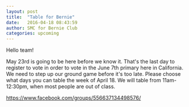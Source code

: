 ```yaml
---
layout: post
title:  "Table for Bernie"
date:   2016-04-18 08:43:59
author: SMC for Bernie Club
categories: upcoming
---
```


Hello team!

May 23rd is going to be here before we know it. That's the last day to register to vote in order to vote in the June 7th primary here in California.
We need to step up our ground game before it's too late.
Please choose what days you can table the week of April 18.
We will table from 11am-12:30pm, when most people are out of class.

https://www.facebook.com/groups/556637134498576/
